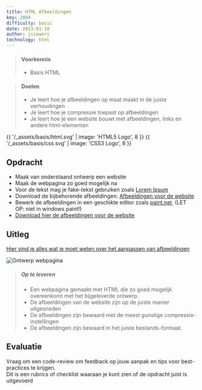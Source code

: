 ```yaml
---
title: HTML Afbeeldingen
key: 2004
difficulty: basic
date: 2023-01-10
author: jsiewers
technology: html
---
```


> #### Voorkennis
> * Basis HTML

> #### Doelen
> * Je leert hoe je afbeeldingen op maat maakt in de juiste verhoudingen
> * Je leert hoe je compressie toepast op afbeeldingen
> * Je leert hoe je een website bouwt met afbeeldingen, links en andere html-elementen

{{ '/_assets/basis/html.svg' | image: 'HTML5 Logo', 8 }}
{{ '/_assets/basis/css.svg' | image: 'CSS3 Logo', 8 }}

## Opdracht
* Maak van onderstaand ontwerp een website
* Maak de webpagina zo goed mogelijk na
* Voor de tekst mag je fake-tekst gebruiken zoals [Lorem Ipsum](https://www.lipsum.com/)
* Download de bijbehorende afbeeldingen: [Afbeeldingen voor de website](https://static.edutorial.nl/html/wilkens-materiaal.zip)
* Bewerk de afbeeldingen in een geschikte editor zoals [paint.net](https://www.getpaint.net/download.html). (LET OP: niet in windows paint!)
* [Download hier de afbeeldingen voor de website](https://static.edutorial.nl/html/wilkens-materiaal.zip)

## Uitleg
[Hier vind je alles wat je moet weten over het aanpassen van afbeeldingen](https://www.edutorial.nl/html/afbeeldingen-aanpassen/)

![Ontwerp webpagina](https://static.edutorial.nl/html/over_ons@0.5x.png)


> ##### Op te leveren
> * Een webpagina gemaakt met HTML die zo goed mogelijk overeenkomt met het bijgeleverde ontwerp.
> * De afbeeldingen van de website zijn op de juiste manier uitgesneden
> * De afbeeldingen zijn bewaard met de meest gunstige compressie-instellingen
> * De afbeeldingen zijn bewaard in het juiste bestands-formaat.

## Evaluatie
Vraag om een code-review om feedback op jouw aanpak en tips voor best-practices te krijgen.<br>
Dit is een rubrics of checklist waaraan je kunt zien of de opdracht juist is uitgevoerd
